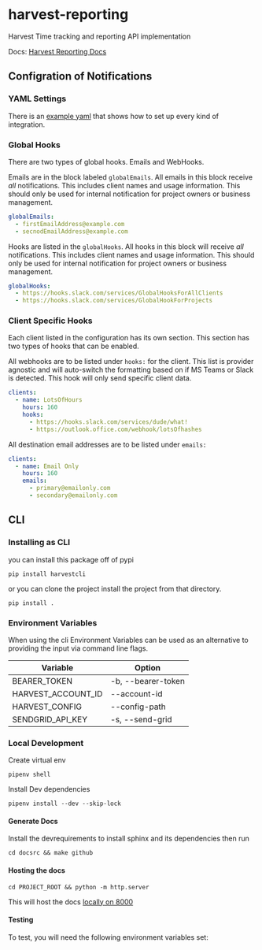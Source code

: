 # harvest-reporting

Harvest Time tracking and reporting API implementation

Docs: [Harvest Reporting Docs](https://taosdevops.github.io/harvest-reporting/)

## Configration of Notifications

### YAML Settings

There is an [example yaml](./examples/config.yaml) that shows how to
set up every kind of integration.

### Global Hooks

There are two types of global hooks. Emails and WebHooks.

Emails are in the block labeled `globalEmails`. All emails in this block receive *all*
notifications. This includes client names and usage information. This should only be
used for internal notification for project owners or business management.

```.yaml
globalEmails:
  - firstEmailAddress@example.com
  - secnodEmailAddress@example.com
```

Hooks are listed in the `globalHooks`. All hooks in this block will receive *all*
notifications. This includes client names and usage information. This should only be
used for internal notification for project owners or business management.

```.yaml
globalHooks:
  - https://hooks.slack.com/services/GlobalHooksForAllClients
  - https://hooks.slack.com/services/GlobalHookForProjects
```

### Client Specific Hooks

Each client listed in the configuration has its own section.
This section has two types of hooks that can be enabled.

All webhooks are to be listed under `hooks:` for the client. This
list is provider agnostic and will auto-switch the formatting based on
if MS Teams or Slack is detected. This hook will only send specific client data.

```.yaml
clients:
  - name: LotsOfHours
    hours: 160
    hooks:
      - https://hooks.slack.com/services/dude/what!
      - https://outlook.office.com/webhook/lotsOfhashes
```

All destination email addresses are to be listed under `emails:`

```.yaml
clients:
  - name: Email Only
    hours: 160
    emails:
      - primary@emailonly.com
      - secondary@emailonly.com
```

## CLI

### Installing as CLI

you can install this package off of pypi

`pip install harvestcli`

or you can clone the project install the project from that directory.

`pip install .`

### Environment Variables

When using the cli Environment Variables can be used as an alternative to
providing the input via command line flags.

| Variable | Option |
| -------- | ------ |
| BEARER_TOKEN | -b, --bearer-token |
| HARVEST_ACCOUNT_ID | --account-id |
| HARVEST_CONFIG | --config-path |
| SENDGRID_API_KEY| -s, --send-grid |

### Local Development

Create virtual env

`pipenv shell`

Install Dev dependencies

`pipenv install --dev --skip-lock`

#### Generate Docs

Install the devrequirements to install sphinx and its dependencies then run

`cd docsrc && make github`

#### Hosting the docs

`cd PROJECT_ROOT && python -m http.server`

This will host the docs [locally on 8000](http://localhost:8000)

#### Testing

To test, you will need the following environment variables set:


